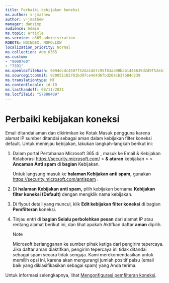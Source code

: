 ```yaml
---
title: Perbaiki kebijakan koneksi
ms.author: v-jmathew
author: v-jmathew
manager: dansimp
audience: Admin
ms.topic: article
ms.service: o365-administration
ROBOTS: NOINDEX, NOFOLLOW
localization_priority: Normal
ms.collection: Adm_O365
ms.custom:
- "9000760"
- "7391"
ms.openlocfilehash: 9094dcdc4507f52da1dd7c95f83aa98bab1446639d2d9f52eb3a7bc849dc183c
ms.sourcegitcommit: 920051182781bd97ce4d4d6fbd268cb37b84d239
ms.translationtype: MT
ms.contentlocale: id-ID
ms.lasthandoff: 08/11/2021
ms.locfileid: "57888409"
---
```

# <a name="fix-connection-policy"></a>Perbaiki kebijakan koneksi

Email ditandai aman dan dikirimkan ke Kotak Masuk pengguna karena alamat IP sumber ditandai sebagai aman dalam kebijakan filter koneksi default. Untuk meninjau kebijakan, lakukan langkah-langkah berikut ini:

1. Dalam portal Pertahanan Microsoft 365 di , masuk ke Email & Kebijakan Kolaborasi <https://security.microsoft.com/>  \> **& aturan** kebijakan \>  \> **Ancaman Anti spam** di **bagian** Kebijakan.

   Untuk langsung masuk ke **halaman Kebijakan anti spam,** gunakan <https://security.microsoft.com/antispam> .

2. Di **halaman Kebijakan anti spam,** pilih kebijakan bernama **Kebijakan filter koneksi (Default)** dengan mengklik nama kebijakan.

3. Di flyout detail yang muncul, klik **Edit kebijakan filter koneksi** di bagian **Pemfilteran** koneksi.

4. Tinjau entri di **bagian Selalu perbolehkan pesan** dari alamat IP atau rentang alamat berikut ini, dan lihat apakah Aktifkan daftar **aman** dipilih.

   > [!NOTE]
   > Microsoft berlangganan ke sumber pihak ketiga dari pengirim tepercaya. Jika daftar aman diaktifkan, pengirim tepercaya ini tidak ditandai sebagai spam secara tidak sengaja. Kami merekomendasikan untuk memilih opsi ini, karena akan mengurangi jumlah positif palsu (email baik yang diklasifikasikan sebagai spam) yang Anda terima.

Untuk informasi selengkapnya, lihat [Mengonfigurasi pemfilteran koneksi](https://docs.microsoft.com/microsoft-365/security/office-365-security/configure-the-connection-filter-policy).
